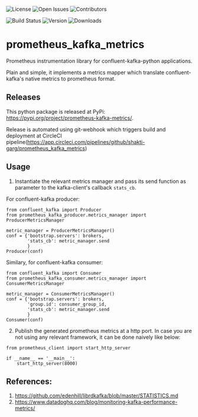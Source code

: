![License](https://img.shields.io/github/license/shakti-garg/prometheus_kafka_metrics)
![Open Issues](https://img.shields.io/github/issues-raw/shakti-garg/prometheus_kafka_metrics)
![Contributors](https://img.shields.io/github/contributors/shakti-garg/prometheus_kafka_metrics)

![Build Status](https://img.shields.io/circleci/build/github/shakti-garg/prometheus_kafka_metrics/master)
![Version](https://img.shields.io/pypi/v/prometheus-kafka-metrics)
![Downloads](https://img.shields.io/pypi/dm/prometheus-kafka-metrics)

# prometheus_kafka_metrics
Prometheus instrumentation library for confluent-kafka-python applications. 

Plain and simple, it implements a metrics mapper which translate confluent-kafka's native metrics to prometheus format.

## Releases
This python package is released at PyPi: https://pypi.org/project/prometheus-kafka-metrics/.

Release is automated using git-webhook which triggers build and deployment at CircleCI pipeline(https://app.circleci.com/pipelines/github/shakti-garg/prometheus_kafka_metrics)

## Usage

1. Instantiate the relevant metrics manager and pass its send function as parameter to the kafka-client's callback `stats_cb`.


For confluent-kafka producer:

```pycon
from confluent_kafka import Producer
from prometheus_kafka_producer.metrics_manager import ProducerMetricsManager

metric_manager = ProducerMetricsManager()
conf = {'bootstrap.servers': brokers,
        'stats_cb': metric_manager.send
        }
Producer(conf)

```

Similary, for confluent-kafka consumer:

```pycon
from confluent_kafka import Consumer
from prometheus_kafka_consumer.metrics_manager import ConsumerMetricsManager

metric_manager = ConsumerMetricsManager()
conf = {'bootstrap.servers': brokers,
        'group.id': consumer_group_id,
        'stats_cb': metric_manager.send
        }
Consumer(conf)

```


2. Publish the generated prometheus metrics at a http port. In case you are not using any relevant framework, it can be done naively like below:

```pycon
from prometheus_client import start_http_server

if __name__ == '__main__':
    start_http_server(8000)
```


## References:
1) https://github.com/edenhill/librdkafka/blob/master/STATISTICS.md
2) https://www.datadoghq.com/blog/monitoring-kafka-performance-metrics/
